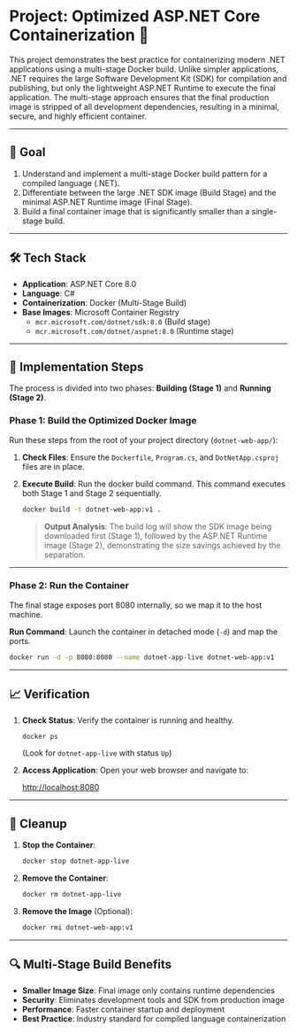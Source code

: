 # Project: Optimized ASP.NET Core Containerization 🐳


This project demonstrates the best practice for containerizing modern .NET applications using a multi-stage Docker build. Unlike simpler applications, .NET requires the large Software Development Kit (SDK) for compilation and publishing, but only the lightweight ASP.NET Runtime to execute the final application. The multi-stage approach ensures that the final production image is stripped of all development dependencies, resulting in a minimal, secure, and highly efficient container.

---

## 🎯 Goal

1. Understand and implement a multi-stage Docker build pattern for a compiled language (.NET).
2. Differentiate between the large .NET SDK image (Build Stage) and the minimal ASP.NET Runtime image (Final Stage).
3. Build a final container image that is significantly smaller than a single-stage build.

---

## 🛠️ Tech Stack

- **Application**: ASP.NET Core 8.0
- **Language**: C#
- **Containerization**: Docker (Multi-Stage Build)
- **Base Images**: Microsoft Container Registry
  - `mcr.microsoft.com/dotnet/sdk:8.0` (Build stage)
  - `mcr.microsoft.com/dotnet/aspnet:8.0` (Runtime stage)

---

## 📝 Implementation Steps

The process is divided into two phases: **Building (Stage 1)** and **Running (Stage 2)**.

### Phase 1: Build the Optimized Docker Image

Run these steps from the root of your project directory (`dotnet-web-app/`):

1. **Check Files**: Ensure the `Dockerfile`, `Program.cs`, and `DotNetApp.csproj` files are in place.

2. **Execute Build**: Run the docker build command. This command executes both Stage 1 and Stage 2 sequentially.

   ```bash
   docker build -t dotnet-web-app:v1 .
   ```

   > **Output Analysis**: The build log will show the SDK image being downloaded first (Stage 1), followed by the ASP.NET Runtime image (Stage 2), demonstrating the size savings achieved by the separation.

---

### Phase 2: Run the Container

The final stage exposes port 8080 internally, so we map it to the host machine.

**Run Command**: Launch the container in detached mode (`-d`) and map the ports.

```bash
docker run -d -p 8080:8080 --name dotnet-app-live dotnet-web-app:v1
```

---

## 📈 Verification

1. **Check Status**: Verify the container is running and healthy.

   ```bash
   docker ps
   ```
   
   (Look for `dotnet-app-live` with status `Up`)

2. **Access Application**: Open your web browser and navigate to:

   [http://localhost:8080](http://localhost:8080)

---

## 🧹 Cleanup

1. **Stop the Container**:

   ```bash
   docker stop dotnet-app-live
   ```

2. **Remove the Container**:

   ```bash
   docker rm dotnet-app-live
   ```

3. **Remove the Image** (Optional):

   ```bash
   docker rmi dotnet-web-app:v1
   ```

---

## 🔍 Multi-Stage Build Benefits

- **Smaller Image Size**: Final image only contains runtime dependencies
- **Security**: Eliminates development tools and SDK from production image
- **Performance**: Faster container startup and deployment
- **Best Practice**: Industry standard for compiled language containerization